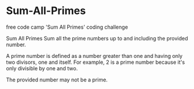 # Sum-All-Primes
free code camp 'Sum All Primes' coding challenge

Sum All Primes
Sum all the prime numbers up to and including the provided number.

A prime number is defined as a number greater than one and having only two divisors, one and itself. For example, 2 is a prime number because it's only divisible by one and two.

The provided number may not be a prime.
